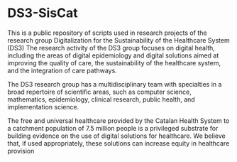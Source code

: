 # DS3-SisCat
This is a public repository of scripts used in research projects of the research group Digitalization for the Sustainability of the Healthcare System (DS3)
The research activity of the DS3 group focuses on digital health, including the areas of digital epidemiology and digital solutions aimed at improving the quality of care, the sustainability of the healthcare system, and the integration of care pathways.

The DS3 research group has a multidisciplinary team with specialties in a broad repertoire of scientific areas, such as computer science, mathematics, epidemiology, clinical research, public health, and implementation science.

The free and universal healthcare provided by the Catalan Health System to a catchment population of 7.5 million people is a privileged substrate for building evidence on the use of digital solutions for healthcare. We believe that, if used appropriately, these solutions can increase equity in healthcare provision
